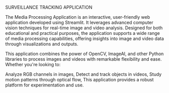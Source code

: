 SURVEILLANCE TRACKING APPLICATION


The Media Processing Application is an interactive, user-friendly web application developed using Streamlit. It leverages advanced computer vision techniques for real-time image and video analysis. Designed for both educational and practical purposes, the application supports a wide range of media processing capabilities, offering insights into image and video data through visualizations and outputs.

This application combines the power of OpenCV, ImageAI, and other Python libraries to process images and videos with remarkable flexibility and ease. Whether you're looking to:

Analyze RGB channels in images,
Detect and track objects in videos,
Study motion patterns through optical flow,
This application provides a robust platform for experimentation and use.
